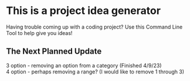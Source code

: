 # This is a project idea generator
Having trouble coming up with a coding project? Use this Command Line Tool to help give you ideas!

## The Next Planned Update
3 option - removing an option from a category (Finished 4/9/23)<br>
4 option - perhaps removing a range?
    (I would like to remove 1 through 3)
